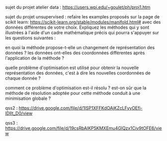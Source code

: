 sujet du projet atelier data : https://users.wpi.edu/~goulet/ph/proj1.htm

sujet du projet unsupervised : 
refaire les examples proposés sur la page de scikit learn: https://scikit-learn.org/stable/modules/manifold.html#  avec des données différentes de votre choix. Expliquez les méthodes qui y sont illustrées à l'aide d'un cadre mathématique précis qui pourra s'appuyer sur les questions suivantes : 

en quoi la méthode propose-t-elle un changement de représentation des données ? les données ont-elles des coordonnées différentes après l'application de la méthode ? 

quelle problème d'optimisation est utilisé pour obtenir la nouvelle représentation des données, c'est à dire les nouvelles coordonnées de chaque donnée ? 

 comment ce problème d'optimisation est-il résolu ? est-on sûr que la méthode de résolution adoptée pour cette méthode conduit à une minimisation globale ?

 
 qss2 : https://drive.google.com/file/d/1lSP1XFFKdOAjKZcLFyyOEfi-IDIIt_D0/view
 
 qss3 : https://drive.google.com/file/d/19csRbAlKP5KMXEmu4GlQzx1Civ9tOFE6/view

 
